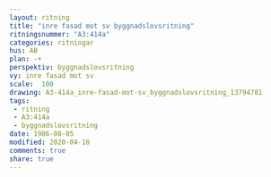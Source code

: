 ```yaml
---
layout: ritning
title: "inre fasad mot sv byggnadslovsritning"
ritningsnummer: "A3:414a"
categories: ritningar
hus: AB
plan: -+
perspektiv: byggnadslovsritning
vy: inre fasad mot sv
scale:  100
drawing: A3-414a_inre-fasad-mot-sv_byggnadslovsritning_13794781
tags:
 - ritning
 - A3:414a
 - byggnadslovsritning
date: 1986-08-05
modified: 2020-04-18
comments: true
share: true
---
```

